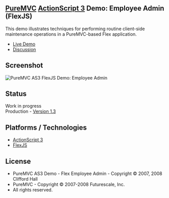 ## [PureMVC](http://puremvc.github.com/) [ActionScript 3](https://github.com/PureMVC/puremvc-as3-standard-framework/wiki) Demo: Employee Admin (FlexJS)
This demo illustrates techniques for performing routine client-side maintenance operations in a PureMVC-based Flex application.

* [Live Demo]()
* [Discussion](http://forums.puremvc.org/index.php?topic=175.0)

## Screenshot
![PureMVC AS3 FlexJS Demo: Employee Admin]()

## Status
Work in progress  
Production - [Version 1.3](https://github.com/PureMVC/puremvc-as3-demo-flex-employeeadmin/blob/master/VERSION)

## Platforms / Technologies
* [ActionScript 3](http://en.wikipedia.org/wiki/ActionScript)
* [FlexJS](http://en.wikipedia.org/wiki/Adobe_Flex)

## License
* PureMVC AS3 Demo - Flex Employee Admin - Copyright © 2007, 2008 Clifford Hall 
* PureMVC - Copyright © 2007-2008 Futurescale, Inc.
* All rights reserved.
